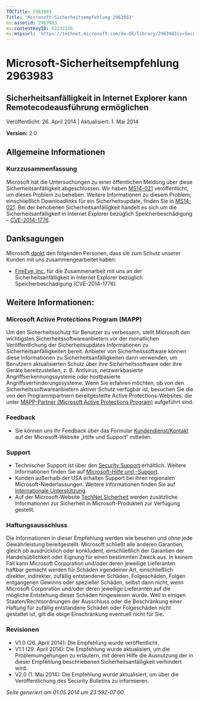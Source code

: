 ```yaml
---
TOCTitle: 2963983
Title: 'Microsoft-Sicherheitsempfehlung 2963983'
ms:assetid: 2963983
ms:contentKeyID: 62232126
ms:mtpsurl: 'https://technet.microsoft.com/de-DE/library/2963983(v=Security.10)'
---
```


Microsoft-Sicherheitsempfehlung 2963983
=======================================

Sicherheitsanfälligkeit in Internet Explorer kann Remotecodeausführung ermöglichen
----------------------------------------------------------------------------------

Veröffentlicht: 26. April 2014 | Aktualisiert: 1. Mai 2014

**Version:** 2.0

Allgemeine Informationen
------------------------

### Kurzzusammenfassung

Microsoft hat die Untersuchungen zu einer öffentlichen Meldung über diese Sicherheitsanfälligkeit abgeschlossen. Wir haben [MS14-021](https://go.microsoft.com/fwlink/?linkid=397669) veröffentlicht, um dieses Problem zu beheben. Weitere Informationen zu diesem Problem, einschließlich Downloadlinks für ein Sicherheitsupdate, finden Sie in [MS14-021](https://go.microsoft.com/fwlink/?linkid=397669). Bei der behobenen Sicherheitsanfälligkeit handelt es sich um die Sicherheitsanfälligkeit in Internet Explorer bezüglich Speicherbeschädigung – [CVE-2014-1776](https://www.cve.mitre.org/cgi-bin/cvename.cgi?name=cve-2014-1776).

Danksagungen
------------

Microsoft [dankt](https://www.microsoft.com/germany/technet/sicherheit/bulletins/policy.mspx) den folgenden Personen, dass sie zum Schutz unserer Kunden mit uns zusammengearbeitet haben:

-   [FireEye, Inc.](https://www2.fireeye.com/) für die Zusammenarbeit mit uns an der Sicherheitsanfälligkeit in Internet Explorer bezüglich Speicherbeschädigung (CVE-2014-1776).

Weitere Informationen:
----------------------

### Microsoft Active Protections Program (MAPP)

Um den Sicherheitsschutz für Benutzer zu verbessern, stellt Microsoft den wichtigsten Sicherheitssoftwareanbietern vor der monatlichen Veröffentlichung der Sicherheitsupdates Informationen zu Sicherheitsanfälligkeiten bereit. Anbieter von Sicherheitssoftware können diese Informationen zu Sicherheitsanfälligkeiten dann verwenden, um Benutzern aktualisierten Schutz über ihre Sicherheitssoftware oder ihre Geräte bereitzustellen, z. B. Antivirus, netzwerkbasierte Angriffserkennungssysteme oder hostbasierte Angriffsverhinderungssysteme. Wenn Sie erfahren möchten, ob von den Sicherheitssoftwareanbietern aktiver Schutz verfügbar ist, besuchen Sie die von den Programmpartnern bereitgestellte Active Protections-Websites, die unter [MAPP-Partner (Microsoft Active Protections Program)](https://go.microsoft.com/fwlink/?linkid=215201) aufgeführt sind.

### Feedback

-   Sie können uns Ihr Feedback über das Formular [Kundendienst/Kontakt](https://support.microsoft.com/kb/?scid=sw;en;1257&showpage=1&ws=technet&sd=tech) auf der Microsoft-Website „Hilfe und Support“ mitteilen.

### Support

-   Technischer Support ist über den [Security Support](https://go.microsoft.com/fwlink/?linkid=21131) erhältlich. Weitere Informationen finden Sie auf [Microsoft-Hilfe und -Support](https://support.microsoft.com/).
-   Kunden außerhalb der USA erhalten Support bei ihren regionalen Microsoft-Niederlassungen. Weitere Informationen finden Sie auf [Internationale Unterstützung](https://go.microsoft.com/fwlink/?linkid=21155).
-   Auf der Microsoft-Website [TechNet Sicherheit](https://technet.microsoft.com/de-de/security/default.aspx) werden zusätzliche Informationen zur Sicherheit in Microsoft-Produkten zur Verfügung gestellt.

### Haftungsausschluss

Die Informationen in dieser Empfehlung werden wie besehen und ohne jede Gewährleistung bereitgestellt. Microsoft schließt alle anderen Garantien, gleich ob ausdrücklich oder konkludent, einschließlich der Garantien der Handelsüblichkeit oder Eignung für einen bestimmten Zweck aus. In keinem Fall kann Microsoft Corporation und/oder deren jeweilige Lieferanten haftbar gemacht werden für Schäden irgendeiner Art, einschließlich direkter, indirekter, zufällig entstandener Schäden, Folgeschäden, Folgen entgangenen Gewinns oder spezieller Schäden, selbst dann nicht, wenn Microsoft Corporation und/oder deren jeweilige Lieferanten auf die mögliche Entstehung dieser Schäden hingewiesen wurde. Weil in einigen Staaten/Rechtsordnungen der Ausschluss oder die Beschränkung einer Haftung für zufällig entstandene Schäden oder Folgeschäden nicht gestattet ist, gilt die obige Einschränkung eventuell nicht für Sie.

### Revisionen

-   V1.0 (26. April 2014): Die Empfehlung wurde veröffentlicht.
-   V1.1 (29. April 2014): Die Empfehlung wurde aktualisiert, um die Problemumgehungen zu erläutern, mit deren Hilfe die Ausnutzung der in dieser Empfehlung beschriebenen Sicherheitsanfälligkeit verhindert wird.
-   V2.0 (1. Mai 2014): Die Empfehlung wurde aktualisiert, um über die Veröffentlichung des Security Bulletins zu informieren.

*Seite generiert am 01.05.2014 um 23:59Z-07:00.*
